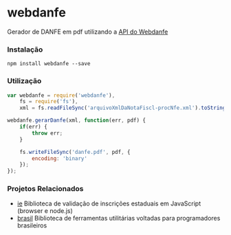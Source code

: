 # webdanfe
Gerador de DANFE em pdf utilizando a [API do Webdanfe](https://www.webdanfe.com.br/danfe/WebDanfeApi.aspx)

### Instalação

`npm install webdanfe --save`

### Utilização

```javascript
var webdanfe = require('webdanfe'),
    fs = require('fs'),
    xml = fs.readFileSync('arquivoXmlDaNotaFiscl-procNfe.xml').toString();

webdanfe.gerarDanfe(xml, function(err, pdf) {
    if(err) {
        throw err;
    }

    fs.writeFileSync('danfe.pdf', pdf, {
        encoding: 'binary'
    });
});
```
### Projetos Relacionados
- [ie](https://github.com/gammasoft/ie) Biblioteca de validação de inscrições estaduais em JavaScript (browser e node.js)
- [brasil](https://github.com/gammasoft/brasil) Biblioteca de ferramentas utilitárias voltadas para programadores brasileiros
